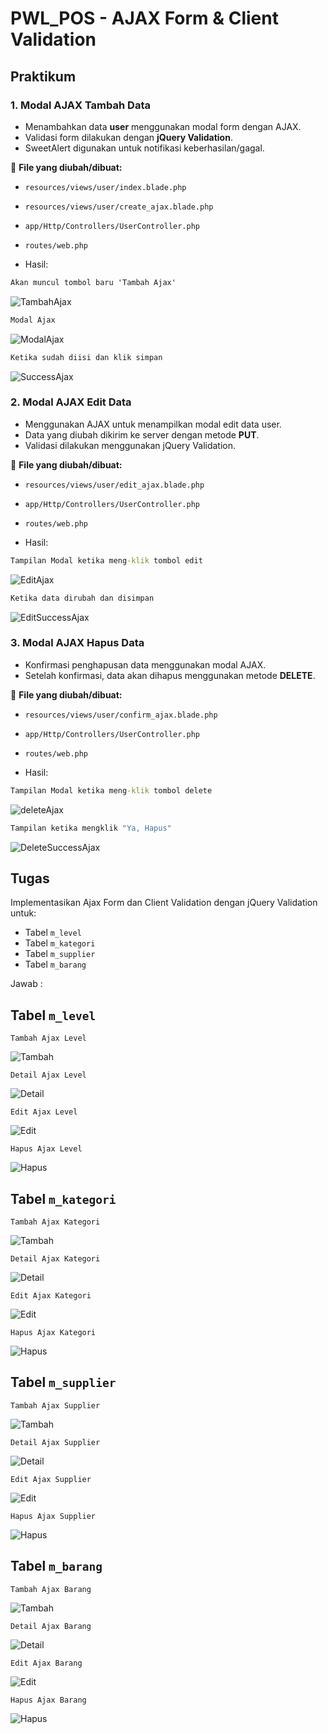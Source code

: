 # PWL_POS - AJAX Form & Client Validation

## Praktikum

### 1. Modal AJAX Tambah Data
- Menambahkan data **user** menggunakan modal form dengan AJAX.
- Validasi form dilakukan dengan **jQuery Validation**.
- SweetAlert digunakan untuk notifikasi keberhasilan/gagal.

📌 **File yang diubah/dibuat:**
- `resources/views/user/index.blade.php`
- `resources/views/user/create_ajax.blade.php`
- `app/Http/Controllers/UserController.php`
- `routes/web.php`

- Hasil:<br>

```cmd
Akan muncul tombol baru 'Tambah Ajax'
```
![TambahAjax](img/tambahajax.png)
```cmd
Modal Ajax
```
![ModalAjax](img/modalajax.png)
```cmd
Ketika sudah diisi dan klik simpan
```
![SuccessAjax](img/successajax.png)


### 2. Modal AJAX Edit Data
- Menggunakan AJAX untuk menampilkan modal edit data user.
- Data yang diubah dikirim ke server dengan metode **PUT**.
- Validasi dilakukan menggunakan jQuery Validation.

📌 **File yang diubah/dibuat:**
- `resources/views/user/edit_ajax.blade.php`
- `app/Http/Controllers/UserController.php`
- `routes/web.php`

- Hasil:<br>

```cmd
Tampilan Modal ketika meng-klik tombol edit
```
![EditAjax](img/editajax.png)
```cmd
Ketika data dirubah dan disimpan
```
![EditSuccessAjax](img/editsuccess.png)

### 3. Modal AJAX Hapus Data
- Konfirmasi penghapusan data menggunakan modal AJAX.
- Setelah konfirmasi, data akan dihapus menggunakan metode **DELETE**.

📌 **File yang diubah/dibuat:**
- `resources/views/user/confirm_ajax.blade.php`
- `app/Http/Controllers/UserController.php`
- `routes/web.php`

- Hasil:<br>

```cmd
Tampilan Modal ketika meng-klik tombol delete
```
![deleteAjax](img/delete.png)
```cmd
Tampilan ketika mengklik "Ya, Hapus"
```
![DeleteSuccessAjax](img/deletesuccess.png)

## Tugas
Implementasikan  Ajax Form dan Client Validation dengan 
jQuery Validation untuk:
- Tabel `m_level`
- Tabel `m_kategori`
- Tabel `m_supplier`
- Tabel `m_barang`

Jawab :
## Tabel `m_level`
```
Tambah Ajax Level
```
![Tambah](img/tugas/level/1.png)
```
Detail Ajax Level
```
![Detail](img/tugas/level/2.png)
```
Edit Ajax Level
```
![Edit](img/tugas/level/3.png)
```
Hapus Ajax Level
```
![Hapus](img/tugas/level/4.png)

## Tabel `m_kategori`
```
Tambah Ajax Kategori
```
![Tambah](img/tugas/kategori/1.png)
```
Detail Ajax Kategori
```
![Detail](img/tugas/kategori/2.png)
```
Edit Ajax Kategori
```
![Edit](img/tugas/kategori/3.png)
```
Hapus Ajax Kategori
```
![Hapus](img/tugas/kategori/4.png)

## Tabel `m_supplier`
```
Tambah Ajax Supplier
```
![Tambah](img/tugas/supplier/1.png)
```
Detail Ajax Supplier
```
![Detail](img/tugas/supplier/2.png)
```
Edit Ajax Supplier
```
![Edit](img/tugas/supplier/3.png)
```
Hapus Ajax Supplier
```
![Hapus](img/tugas/supplier/4.png)

## Tabel `m_barang`
```
Tambah Ajax Barang
```
![Tambah](img/tugas/barang/1.png)
```
Detail Ajax Barang
```
![Detail](img/tugas/barang/2.png)
```
Edit Ajax Barang
```
![Edit](img/tugas/barang/3.png)
```
Hapus Ajax Barang
```
![Hapus](img/tugas/barang/4.png)